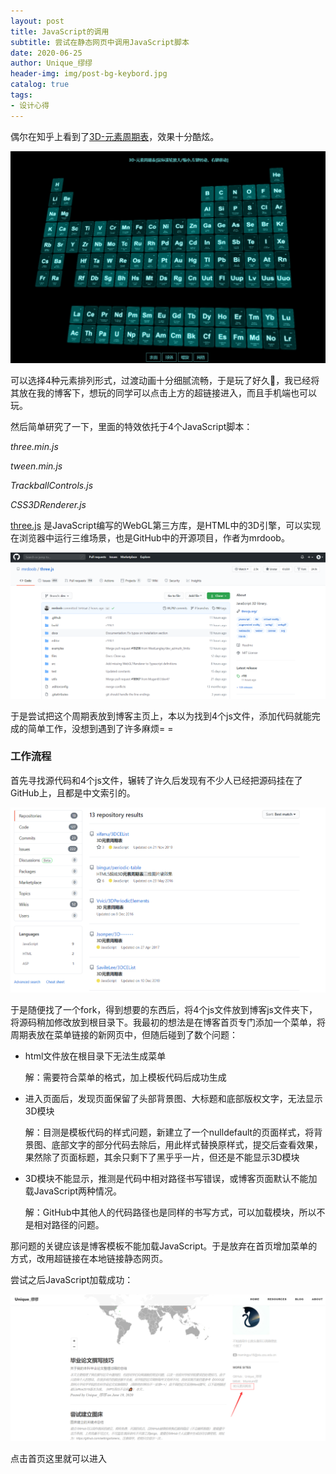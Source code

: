 ```yaml
---
layout: post
title: JavaScript的调用
subtitle: 尝试在静态网页中调用JavaScript脚本
date: 2020-06-25
author: Unique_缪缪
header-img: img/post-bg-keybord.jpg
catalog: true
tags:
- 设计心得
---
```

 偶尔在知乎上看到了[3D-元素周期表](https://mumium.github.io/3d-periodic-table.html)，效果十分酷炫。

<img src="https://raw.githubusercontent.com/mumium/picture-bed/master/img/20200625121659.png" style="zoom:67%;" />

可以选择4种元素排列形式，过渡动画十分细腻流畅，于是玩了好久🙈，我已经将其放在我的博客下，想玩的同学可以点击上方的超链接进入，而且手机端也可以玩。

然后简单研究了一下，里面的特效依托于4个JavaScript脚本：

*three.min.js*

*tween.min.js*

*TrackballControls.js*

*CSS3DRenderer.js*

[three.js](https://github.com/mrdoob/three.js/) 是JavaScript编写的WebGL第三方库，是HTML中的3D引擎，可以实现在浏览器中运行三维场景，也是GitHub中的开源项目，作者为mrdoob。

<img src="https://raw.githubusercontent.com/mumium/picture-bed/master/img/20200625121108.png" style="zoom:67%;" />

于是尝试把这个周期表放到博客主页上，本以为找到4个js文件，添加代码就能完成的简单工作，没想到遇到了许多麻烦= =

### 工作流程

首先寻找源代码和4个js文件，辗转了许久后发现有不少人已经把源码挂在了GitHub上，且都是中文索引的。

<img src="https://raw.githubusercontent.com/mumium/picture-bed/master/img/20200625121217.png" style="zoom:67%;" />

于是随便找了一个fork，得到想要的东西后，将4个js文件放到博客js文件夹下，将源码稍加修改放到根目录下。我最初的想法是在博客首页专门添加一个菜单，将周期表放在菜单链接的新网页中，但随后碰到了数个问题：

* html文件放在根目录下无法生成菜单

  解：需要符合菜单的格式，加上模板代码后成功生成

* 进入页面后，发现页面保留了头部背景图、大标题和底部版权文字，无法显示3D模块

  解：目测是模板代码的样式问题，新建立了一个nulldefault的页面样式，将背景图、底部文字的部分代码去除后，用此样式替换原样式，提交后查看效果，果然除了页面标题，其余只剩下了黑乎乎一片，但还是不能显示3D模块
  
* 3D模块不能显示，推测是代码中相对路径书写错误，或博客页面默认不能加载JavaScript两种情况。

  解：GitHub中其他人的代码路径也是同样的书写方式，可以加载模块，所以不是相对路径的问题。
  
  

 那问题的关键应该是博客模板不能加载JavaScript。于是放弃在首页增加菜单的方式，改用超链接在本地链接静态网页。

尝试之后JavaScript加载成功：

<img src="https://raw.githubusercontent.com/mumium/picture-bed/master/img/QQ%E6%88%AA%E5%9B%BE20200625162713.png" style="zoom:67%;" />

点击首页这里就可以进入

